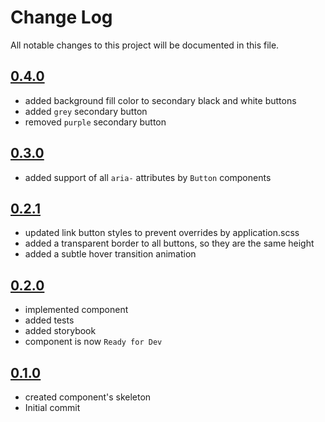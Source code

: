 # Change Log

All notable changes to this project will be documented in this file.

## [0.4.0]()

* added background fill color to secondary black and white buttons
* added ```grey``` secondary button
* removed ```purple``` secondary button

## [0.3.0](https://github.com/code-dot-org/code-dot-org/pull/58469)

* added support of all `aria-` attributes by `Button` components

## [0.2.1](https://github.com/code-dot-org/code-dot-org/pull/57764)

* updated link button styles to prevent overrides by application.scss
* added a transparent border to all buttons, so they are the same height
* added a subtle hover transition animation

## [0.2.0](https://github.com/code-dot-org/code-dot-org/pull/56925)

* implemented component
* added tests
* added storybook
* component is now ```Ready for Dev```

## [0.1.0](https://github.com/code-dot-org/code-dot-org/pull/54285)

* created component's skeleton
* Initial commit
